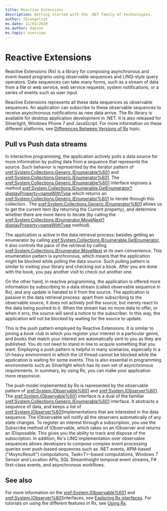 ```yaml
---
title: Reactive Extensions
description: Getting started with the .NET family of technologies.
author: IEvangelist
ms.date: 11/03/2020
ms.author: dapine
ms.topic: overview
---
```


# Reactive Extensions

Reactive Extensions (Rx) is a library for composing asynchronous and event-based programs using observable sequences and LINQ-style query operators. Data sequences can take many forms, such as a stream of data from a file or web service, web service requests, system notifications, or a series of events such as user input.

Reactive Extensions represents all these data sequences as observable sequences. An application can subscribe to these observable sequences to receive asynchronous notifications as new data arrive. The Rx library is available for desktop application development in .NET. It is also released for Silverlight, Windows Phone 7 and JavaScript. For more information on these different platforms, see [Differences Between Versions of Rx](hh242987\(v=vs.103\).md) topic.

## Pull vs Push data streams

In interactive programming, the application actively polls a data source for more information by pulling data from a sequence that represents the source. Such behavior is represented by the iterator pattern of <xref:System.Collections.Generic.IEnumerable%601> and <xref:System.Collections.Generic.IEnumerator%601>. The <xref:System.Collections.Generic.IEnumerable%601> interface exposes a method <xref:System.Collections.IEnumerable.GetEnumerator?displayProperty=nameWithType> which returns an <xref:System.Collections.Generic.IEnumerator%601> to iterate through this collection.  The <xref:System.Collections.Generic.IEnumerator%601> allows us to get the current item (by returning the Current property), and determine whether there are more items to iterate (by calling the <xref:System.Collections.IEnumerator.MoveNext?displayProperty=nameWithType>  method).

The application is active in the data retrieval process: besides getting an enumerator by calling <xref:System.Collections.IEnumerable.GetEnumerator>, it also controls the pace of the retrieval by calling <xref:System.Collections.IEnumerator.MoveNext> at its own convenience. This enumeration pattern is synchronous, which means that the application might be blocked while polling the data source. Such pulling pattern is similar to visiting your library and checking out a book. After you are done with the book, you pay another visit to check out another one.

On the other hand, in reactive programming, the application is offered more information by subscribing to a data stream (called observable sequence in Rx), and any update is handed to it from the source. The application is passive in the data retrieval process: apart from subscribing to the observable source, it does not actively poll the source, but merely react to the data being pushed to it. When the stream has no more data to offer, or when it errs, the source will send a notice to the subscriber. In this way, the application will not be blocked by waiting for the source to update.

This is the push pattern employed by Reactive Extensions. It is similar to joining a book club in which you register your interest in a particular genre, and books that match your interest are automatically sent to you as they are published. You do not need to stand in line to acquire something that you want. Employing a push pattern is helpful in many scenarios, especially in a UI-heavy environment in which the UI thread cannot be blocked while the application is waiting for some events. This is also essential in programming environments such as Silverlight which has its own set of asynchronous requirements. In summary, by using Rx, you can make your application more responsive.

The push model implemented by Rx is represented by the observable pattern of <xref:System.IObservable%601> and <xref:System.IObserver%601>. The <xref:System.IObservable%601> interface is a dual of the familiar <xref:System.Collections.Generic.IEnumerable%601> interface. It abstracts a sequence of data, and keeps a list of <xref:System.IObserver%601>implementations that are interested in the data sequence. The IObservable will notify all the observers automatically of any state changes. To register an interest through a subscription, you use the Subscribe method of IObservable, which takes on an IObserver and returns an IDisposable. This gives you the ability to track and dispose of the subscription. In addition, Rx's LINQ implementation over observable sequences allows developers to compose complex event processing queries over push-based sequences such as .NET events, APM-based ("IAsyncResult") computations, Task\<T\>-based computations, Windows 7 Sensor and Location APIs, SQL StreamInsight temporal event streams, F# first-class events, and asynchronous workflows.

## See also

For more information on the <xref:System.IObservable%601> and <xref:System.IObserver%601>interfaces, see [Exploring Rx interfaces](hh242974\(v=vs.103\).md). For tutorials on using the different features in Rx, see [Using Rx](hh242981\(v=vs.103\).md).
